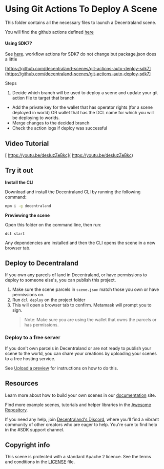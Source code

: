 # Using Git Actions To Deploy A Scene

This folder contains all the necessary files to launch a Decentraland scene.

You will find the github actions defined [here](https://github.com/decentraland-scenes/git-actions-auto-deploy/tree/develop/.github/workflows)

#### Using SDK7?
See [here](https://github.com/decentraland-scenes/git-actions-auto-deploy-sdk7).  workflow actions for SDK7 do not change but package.json does a little

[https://github.com/decentraland-scenes/git-actions-auto-deploy-sdk7](https://github.com/decentraland-scenes/git-actions-auto-deploy-sdk7)

Steps

1. Decide which branch will be used to deploy a scene and update your git action file to target that branch
* Add the private key for the wallet that has operator rights (for a scene deployed in world) OR wallet that has the DCL name for which you will be deploying to worlds.
* Merge changes to the decided branch
* Check the action logs if deploy was successful

## Video Tutorial

[ https://youtu.be/desIuzZeBkc]( https://youtu.be/desIuzZeBkc)


## Try it out

**Install the CLI**

Download and install the Decentraland CLI by running the following command:

```bash
npm i -g decentraland
```

**Previewing the scene**

Open this folder on the command line, then run:

```
dcl start
```

Any dependencies are installed and then the CLI opens the scene in a new browser tab.

## Deploy to Decentraland

If you own any parcels of land in Decentraland, or have permissions to deploy to someone else's, you can publish this project.

1. Make sure the scene parcels in `scene.json` match those you own or have permissions on.
2. Run `dcl deploy` on the project folder
3. This will open a browser tab to confirm. Metamask will prompt you to sign.
   > Note: Make sure you are using the wallet that owns the parcels or has permissions.

### Deploy to a free server

If you don't own parcels in Decentraland or are not ready to publish your scene to the world, you can share your creations by uploading your scenes to a free hosting service.

See [Upload a preview](https://docs.decentraland.org/development-guide/deploy-to-now/) for instructions on how to do this.

## Resources

Learn more about how to build your own scenes in our [documentation](https://docs.decentraland.org/) site.

Find more example scenes, tutorials and helper libraries in the [Awesome Repository](https://github.com/decentraland-scenes/Awesome-Repository).

If you need any help, join [Decentraland's Discord](https://dcl.gg/discord), where you'll find a vibrant community of other creators who are eager to help. You're sure to find help in the #SDK support channel.

## Copyright info

This scene is protected with a standard Apache 2 licence. See the terms and conditions in the [LICENSE](/LICENSE) file.
